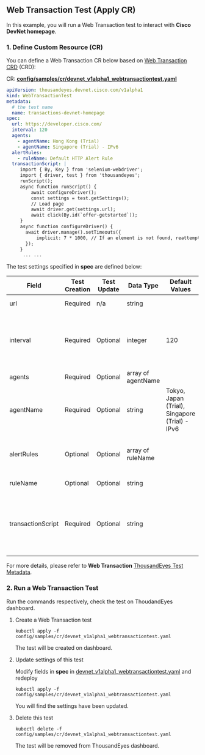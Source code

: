 ## Web Transaction Test (Apply CR)

In this example, you will run a Web Transaction test to interact with **Cisco DevNet homepage**.

### 1. Define Custom Resource (CR)
You can define a Web Transaction CR below based on [Web Transaction CRD](../config/crd/bases/thousandeyes.devnet.cisco.com_webtransactiontests.yaml) (CRD):

CR: [**config/samples/cr/devnet_v1alpha1_webtransactiontest.yaml**](../config/samples/cr/devnet_v1alpha1_webtransactiontest.yaml)
```yaml
apiVersion: thousandeyes.devnet.cisco.com/v1alpha1
kind: WebTransactionTest
metadata:
  # the test name
  name: transactions-devnet-homepage
spec:
  url: https://developer.cisco.com/
  interval: 120
  agents:
    - agentName: Hong Kong (Trial)
    - agentName: Singapore (Trial) - IPv6
  alertRules:
    - ruleName: Default HTTP Alert Rule
  transactionScript: |
     import { By, Key } from 'selenium-webdriver';
     import { driver, test } from 'thousandeyes';
     runScript();
     async function runScript() {
         await configureDriver();
         const settings = test.getSettings();
         // Load page
         await driver.get(settings.url);
         await click(By.id(`offer-getstarted`));
     }
     async function configureDriver() {
       await driver.manage().setTimeouts({
           implicit: 7 * 1000, // If an element is not found, reattempt for this many milliseconds
       });
     }
      ... ...
```
The test settings specified in **spec** are defined below:

| Field        | Test Creation| Test Update | Data Type | Default Values | Notes
|--------------|--------------|-------------|-----------|----------------|-------|
|url           | Required     | n/a         | string    |                | target for the test
|interval      | Required     |	Optional    | integer   | 120            | value in seconds. Accpeted Values:[120, 300, 600, 900, 1800, 3600]
|agents        | Required     | Optional    | array of agentName|        |
|agentName     | Required     | Optional    | string    | Tokyo, Japan (Trial), Singapore (Trial) - IPv6 | cloud agent name
|alertRules    | Optional     | Optional    | array of ruleName|         | if this field is not specified, The default alert rules will be used.
|ruleName      | Optional     | Optional    | string    |                | alert rule name
|transactionScript|Required   | Optional    | string    |                | javaScript of a web transaction test.It could be generated via ThousandEyes Recorder. 

For more details, please refer to **Web Transaction** [ThousandEyes Test Metadata](https://developer.thousandeyes.com/v6/tests/#/test_metadata).

### 2. Run a Web Transaction Test

Run the commands respectively, check the test on ThoudandEyes dashboard.

1. Create a Web Transaction test
   ```
   kubectl apply -f config/samples/cr/devnet_v1alpha1_webtransactiontest.yaml
   ```
   The test will be created on dashboard.

2. Update settings of this test

   Modify fields in **spec** in [devnet_v1alpha1_webtransactiontest.yaml](../config/samples/cr/devnet_v1alpha1_webtransactiontest.yaml) and redeploy
    ```
    kubectl apply -f config/samples/cr/devnet_v1alpha1_webtransactiontest.yaml
    ```
    You will find the settings have been updated.

3. Delete this test
    ```
    kubectl delete -f config/samples/cr/devnet_v1alpha1_webtransactiontest.yaml
    ```
   The test will be removed from ThousandEyes dashboard.



